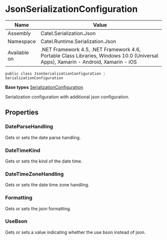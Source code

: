 

# JsonSerializationConfiguration

Name|Value
---|---
Assembly|Catel.Serialization.Json
Namespace|Catel.Runtime.Serialization.Json
Available on|.NET Framework 4.5, .NET Framework 4.6, Portable Class Libraries, Windows 10.0 (Universal Apps), Xamarin - Android, Xamarin - iOS

```
public class JsonSerializationConfiguration : SerializationConfiguration
```

**Base types**
[SerializationConfiguration](/Catel.Core\Catel\Runtime\Serialization\SerializationConfiguration.md)


Serialization configuration with additional json configuration.



## Properties

### DateParseHandling

Gets or sets the date parse handling.



### DateTimeKind

Gets or sets the kind of the date time.



### DateTimeZoneHandling

Gets or sets the date time zone handling.



### Formatting

Gets or sets the json formatting.



### UseBson

Gets or sets a value indicating whether the use bson instead of json.



